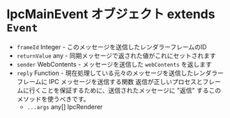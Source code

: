 # IpcMainEvent オブジェクト extends `Event`

* `frameId` Integer - このメッセージを送信したレンダラーフレームのID
* `returnValue` any - 同期メッセージで返された値がこれにセットされます
* `sender` WebContents - メッセージを送信した `webContents` を返します
* `reply` Function - 現在処理している元々のメッセージを送信したレンダラーフレームに IPC メッセージを送信する関数 返信が正しいプロセスとフレームに行くことを保証するために、送信されたメッセージに "返信" するこのメソッドを使うべきです。 
  * `...args` any[] IpcRenderer